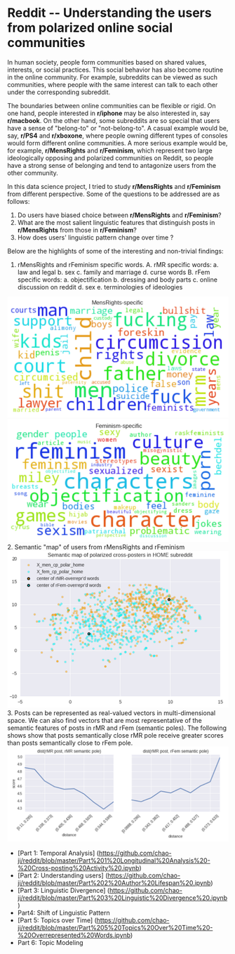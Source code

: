 # Reddit -- Understanding the users from polarized online social communities

In human society, people form communities based on shared values, interests, or social practices. This social behavior has also become routine in the online community. For example, subreddits can be viewed as such communities, where people with the same interest can talk to each other under the corresponding subreddit.

The boundaries between online communities can be flexible or rigid. On one hand, people interested in **r/iphone** may be also interested in, say **r/macbook**. On the other hand, some subreddits are so special that users have a sense of "belong-to" or "not-belong-to". A casual example would be, say, **r/PS4** and **r/xboxone**, where people owning different types of consoles would form different online communities. A more serious example would be, for example, **r/MensRights** and **r/Feminism**, which represent two large ideologically opposing and polarized communities on Reddit, so people have a strong sense of belonging and tend to antagonize users from the other community. 

In this data science project, I tried to study **r/MensRights** and **r/Feminism** from different perspective. Some of the questions to be addressed are as follows:

1. Do users have biased choice between **r/MensRights** and **r/Feminism**?
2. What are the most salient linguistic features that distinguish posts in **r/MensRights** from those in **r/Feminism**?
3. How does users' linguistic pattern change over time ?

Below are the highlights of some of the interesting and non-trivial findings:

1. rMensRights and rFeminism specific words. 
  A. rMR specific words:
    a. law and legal
    b. sex
    c. family and marriage
    d. curse words
  B. rFem specific words:
    a. objectification
    b. dressing and body parts
    c. online discussion on reddit
    d. sex
    e. terminologies of ideologies
<img src="https://github.com/chao-ji/reddit/blob/master/wordcloud1.png" width="600">
<img src="https://github.com/chao-ji/reddit/blob/master/wordcloud2.png" width="600">
2. Semantic "map" of users from rMensRights and rFeminism
<img src="https://github.com/chao-ji/reddit/blob/master/authorvec1.png" width="600">
3. Posts can be represented as real-valued vectors in multi-dimensional space. We can also find vectors that are most representative of the semantic features of posts in rMR and rFem (semantic poles). The following shows show that posts semantically close rMR pole receive greater scores than posts semantically close to rFem pole.
<img src="https://github.com/chao-ji/reddit/blob/master/score_sempoles.png" width="600">


* [Part 1: Temporal Analysis] (https://github.com/chao-ji/reddit/blob/master/Part%201%20Longitudinal%20Analysis%20-%20Cross-posting%20Activity%20.ipynb)
* [Part 2: Understanding users] (https://github.com/chao-ji/reddit/blob/master/Part%202%20Author%20Lifespan%20.ipynb)
* [Part 3: Linguistic Divergence] (https://github.com/chao-ji/reddit/blob/master/Part%203%20Linguistic%20Divergence%20.ipynb)
* Part4: Shift of Linguistic Pattern
* [Part 5: Topics over Time] (https://github.com/chao-ji/reddit/blob/master/Part%205%20Topics%20Over%20Time%20-%20Overrepresented%20Words.ipynb)
* Part 6: Topic Modeling
